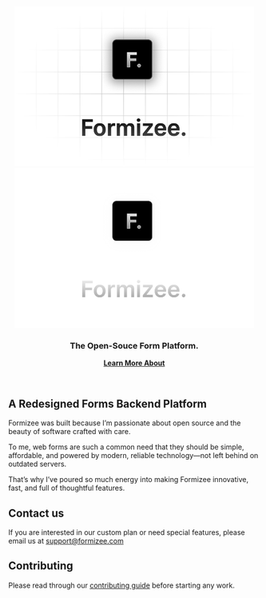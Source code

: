 <p align="center" >
    <img width="480" src="./.github/assets/logo-light.png#gh-light-mode-only">
    <img width="480" src="./.github/assets/logo-dark.png#gh-dark-mode-only">
</p>
<h3 align="center">The Open-Souce Form Platform.</h3>
<p align="center">
    <a href="https://formizee.com"><strong>Learn More About</strong></a>
  </p>
</p>
<br/>

## A Redesigned Forms Backend Platform
Formizee was built because I’m passionate about open source and the beauty of software crafted with care.

To me, web forms are such a common need that they should be simple, affordable, and powered by modern, reliable technology—not left behind on outdated servers.

That’s why I’ve poured so much energy into making Formizee innovative, fast, and full of thoughtful features.

## Contact us

If you are interested in our custom plan or need special features, please
email us at [support@formizee.com](mailto:support@formizee.com)

## Contributing

Please read through our [contributing guide](CONTRIBUTING.md) before starting any work.
